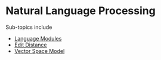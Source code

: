 # Natural Language Processing

Sub-topics include

* [Language Modules](LanguageModules.md)
* [Edit Distance](EditDistance.md)
* [Vector Space Model](VectorSpaceModel.md)
